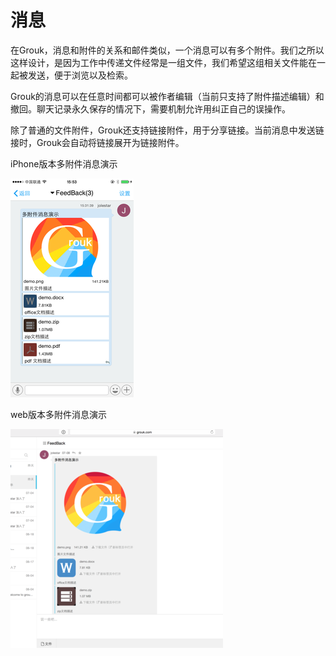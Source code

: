 # 消息

在Grouk，消息和附件的关系和邮件类似，一个消息可以有多个附件。我们之所以这样设计，是因为工作中传递文件经常是一组文件，我们希望这组相关文件能在一起被发送，便于浏览以及检索。

Grouk的消息可以在任意时间都可以被作者编辑（当前只支持了附件描述编辑）和撤回。聊天记录永久保存的情况下，需要机制允许用纠正自己的误操作。

除了普通的文件附件，Grouk还支持链接附件，用于分享链接。当前消息中发送链接时，Grouk会自动将链接展开为链接附件。

iPhone版本多附件消息演示

![iPhone版本多附件消息演示](imgs/messages-350.png)

web版本多附件消息演示

![web版本多附件消息演示](imgs/messages-web2-350.png)